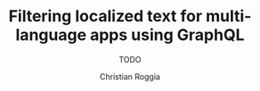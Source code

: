 ---
path: '/blog/fetching-localized-text-for-discord-bots/'
slug: 'fetching-localized-text-for-discord-bots'
publishedAt: '2021-01-06'
author: Christian Roggia
target: developers

title: 'Filtering localized text for multi-language apps using GraphQL'
teaser: |
  Learn how to take advantage of text localization to build a simple app
  with multi-language support and language fallback system.

subtitle: >
  TODO

overline: >
  TODO
---